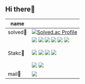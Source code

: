 ## Hi there💙

<!-- solved -->


|name| |
|-|-|
|solved💚 |[![Solved.ac Profile](http://mazassumnida.wtf/api/v2/generate_badge?boj=kaze321)](https://solved.ac/kaze321/)|
|Stakc🤍| <img src="https://img.shields.io/badge/Java-025E8C?style=flat&logo=Java&logoColor=025E8C"/> <img src="https://img.shields.io/badge/Python-3776AB?style=flat&logo=Python&logoColor=white"> <img src="https://img.shields.io/badge/javascript-F7DF1E?style=flat&logo=javascript&logoColor=black"> <img src="https://img.shields.io/badge/jquery-0769AD?style=flat&logo=jquery&logoColor=white"> <img src="https://img.shields.io/badge/Ajax-2c83b9?style=flat&logo=Ajax&logoColor=white"> <img src="https://img.shields.io/badge/react-61DAFB?style=flat&logo=react&logoColor=black"><br><br><img src="https://img.shields.io/badge/Eclipse-2C2255?style=flat&logo=Eclipse%20IDE&logoColor=white"> <img src="https://img.shields.io/badge/oracle-F80000?style=flat&logo=oracle&logoColor=white"> <img src="https://img.shields.io/badge/apache tomcat-F8DC75?style=flat&logo=apachetomcat&logoColor=white"> <img src="https://img.shields.io/badge/Spring-6DB33F?style=flat&logo=Spring&logoColor=white"><br><br><img src="https://img.shields.io/badge/git-F05032?style=flat&logo=git&logoColor=white"> <a href="https://github.com/Resong123456"> <img src="https://img.shields.io/badge/github-%23121011.svg?style=flat&logo=github&logoColor=white"> </a>
|mail💙|<img src="https://img.shields.io/badge/eunsong.ryu@gmail.com-D14836?style=flat&logo=gmail&logoColor=white&color=blue">|


<!--
**Resong123456/Resong123456** is a ✨ _special_ ✨ repository because its `README.md` (this file) appears on your GitHub profile.

Here are some ideas to get you started:

- 🔭 I’m currently working on ...
- 🌱 I’m currently learning ...
- 👯 I’m looking to collaborate on ...
- 🤔 I’m looking for help with ...
- 💬 Ask me about ...
- 📫 How to reach me: ...
- 😄 Pronouns: ...
- ⚡ Fun fact: ...
-->
